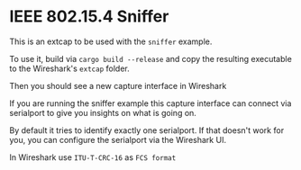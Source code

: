 # IEEE 802.15.4 Sniffer

This is an extcap to be used with the `sniffer` example.

To use it, build via `cargo build --release` and copy the resulting executable to the Wireshark's `extcap` folder.

Then you should see a new capture interface in Wireshark

If you are running the sniffer example this capture interface can connect via serialport to give you insights on what is going on.

By default it tries to identify exactly one serialport. If that doesn't work for you, you can configure the serialport via the Wireshark UI.

In Wireshark use `ITU-T-CRC-16` as `FCS format`
